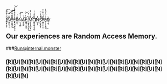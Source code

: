 #
Ȋ̸̛͇͕̟̟͍̟̄́̒̐͌̑͠N̷͉͍̤̤͕͔͌̄͐̇͊͝͝͠ͅT̶̲͓͈͚͙̫͊̄̃͐̎̇̔͜͝Ȩ̶̙̮̪͖̥̤̰̤̭͐́̀͋͒͒͒̓̈͝Ŗ̸̺̃̓̓ͅŅ̴̢̖̭̳͐̉̐͊͝Á̶̧̰͎̰̱͒L̵͖̪̟̦̼̗̭͆͗̍͛̀̕͝ͅ.̶͈̰̬̟̙͉̮̙̗̍́͆́̈́͜M̵̛̰͉̬͎̖̲̼̣̘̏̌͑̐̆̓̀͘Ỡ̸̧̳̠̭͍̝̯͉̲̃̄͒̔̍́̕ͅN̷͖̫̝̜̏̌Ś̴̡̛̛̛̺̬̥̼̟̌̎̾̆́̚ͅT̵̝̻̹̜͓̦̱̏̃́̉̀̃̊̊E̸̢͕̩̘̩͈̼͑̒̅͑̑́̊̔͜R̸̞̣̱̉̈ͅ


## Our experiences are Random Access Memory.

###Run@internal.monster

### [̲̅R][̲̅U][̲̅N][̲̅R][̲̅U][̲̅N][̲̅R][̲̅U][̲̅N][̲̅R][̲̅U][̲̅N][̲̅R][̲̅U][̲̅N][̲̅R][̲̅U][̲̅N][̲̅R][̲̅U][̲̅N][̲̅R][̲̅U][̲̅N][̲̅R][̲̅U][̲̅N][̲̅R][̲̅U][̲̅N][̲̅R][̲̅U][̲̅N][̲̅R][̲̅U][̲̅N][̲̅R][̲̅U][̲̅N][̲̅R][̲̅U][̲̅N][̲̅R][̲̅U][̲̅N]
